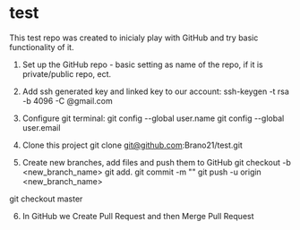 # test
This test repo was created to inicialy play with GitHub and try basic functionality of it.

1. Set up the GitHub repo - basic setting as name of the repo, if it is private/public repo, ect.

2. Add ssh generated key and linked key to our account:
ssh-keygen -t rsa -b 4096 -C <email>@gmail.com

3. Configure git terminal:
git config --global user.name <username>
git config --global user.email <email>

5. Clone this project
git clone git@github.com:Brano21/test.git

6. Create new branches, add files and push them to GitHub
git checkout -b <new_branch_name>
git add.
git commit -m "<commit>"
git push -u origin <new_branch_name>

git checkout master

6. In GitHub we Create Pull Request and then Merge Pull Request
